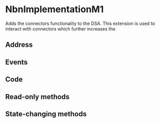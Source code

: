 # NbnImplementationM1

Adds the connectors functionality to the DSA. This extension is used to interact with connectors which further increases the 

## Address

## Events

## Code

## Read-only methods

## State-changing methods
